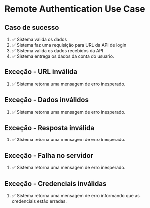 # Remote Authentication Use Case

## Caso de sucesso
1. ✅ Sistema valida os dados
2. ✅ Sistema faz uma requisição para URL da API de login
3. ✅ Sistema valida os dados recebidos da API
4. ✅ Sistema entrega os dados da conta do usuario.

## Exceção - URL inválida
1. ✅ Sistema retorna uma mensagem de erro inesperado.

## Exceção - Dados inválidos
1. ✅ Sistema retorna uma mensagem de erro inesperado.

## Exceção - Resposta inválida
1. ✅ Sistema retorna uma mensagem de erro inesperado.

## Exceção - Falha no servidor
1. ✅ Sistema retorna uma mensagem de erro inesperado.

## Exceção - Credenciais inválidas
1. ✅ Sistema retorna uma mensagem de erro informando que as credenciais estão erradas.